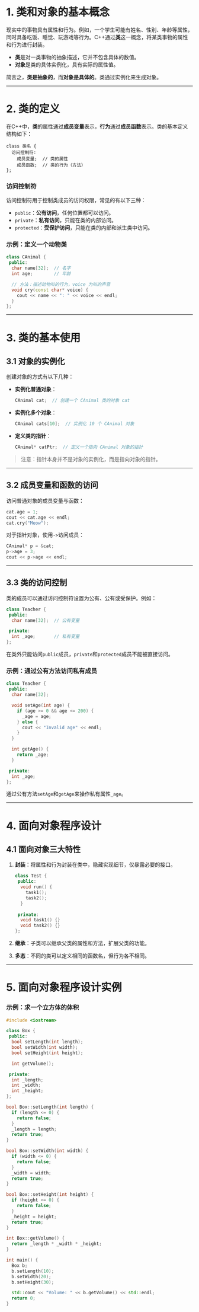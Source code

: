# 1. 类和对象的基本概念

现实中的事物具有属性和行为。例如，一个学生可能有姓名、性别、年龄等属性，同时具备吃饭、睡觉、玩游戏等行为。C++通过**类**这一概念，将某类事物的属性和行为进行封装。

- **类**是对一类事物的抽象描述，它并不包含具体的数值。
- **对象**是类的具体实例化，具有实际的属性值。

简言之，**类是抽象的**，而**对象是具体的**。类通过实例化来生成对象。

---

# 2. 类的定义

在C++中，**类**的属性通过**成员变量**表示，**行为**通过**成员函数**表示。类的基本定义结构如下：

```
class 类名 {
  访问控制符:
    成员变量;  // 类的属性
    成员函数;  // 类的行为（方法）
};
```

### 访问控制符

访问控制符用于控制类成员的访问权限，常见的有以下三种：

- `public`：**公有访问**，任何位置都可以访问。
- `private`：**私有访问**，只能在类的内部访问。
- `protected`：**受保护访问**，只能在类的内部和派生类中访问。

### 示例：定义一个动物类

```cpp
class CAnimal {
 public:
  char name[32];  // 名字
  int age;        // 年龄

  // 方法：描述动物叫的行为，voice 为叫的声音
  void cry(const char* voice) {
    cout << name << ": " << voice << endl;
  }
};
```

---

# 3. 类的基本使用

## 3.1 对象的实例化

创建对象的方式有以下几种：

- **实例化普通对象**：
  
  ```cpp
  CAnimal cat;  // 创建一个 CAnimal 类的对象 cat
  ```

- **实例化多个对象**：

  ```cpp
  CAnimal cats[10];  // 实例化 10 个 CAnimal 对象
  ```

- **定义类的指针**：

  ```cpp
  CAnimal* catPtr;  // 定义一个指向 CAnimal 对象的指针
  ```

> 注意：指针本身并不是对象的实例化，而是指向对象的指针。

---

## 3.2 成员变量和函数的访问

访问普通对象的成员变量与函数：

```cpp
cat.age = 1;
cout << cat.age << endl;
cat.cry("Meow");
```

对于指针对象，使用`->`访问成员：

```cpp
CAnimal* p = &cat;
p->age = 3;
cout << p->age << endl;
```

---

## 3.3 类的访问控制

类的成员可以通过访问控制符设置为公有、公有或受保护。例如：

```cpp
class Teacher {
 public:
  char name[32];  // 公有变量

 private:
  int _age;       // 私有变量
};
```

在类外只能访问`public`成员，`private`和`protected`成员不能被直接访问。

### 示例：通过公有方法访问私有成员

```cpp
class Teacher {
 public:
  char name[32];

  void setAge(int age) {
    if (age >= 0 && age <= 200) {
      _age = age;
    } else {
      cout << "Invalid age" << endl;
    }
  }

  int getAge() {
    return _age;
  }

 private:
  int _age;
};
```

通过公有方法`setAge`和`getAge`来操作私有属性`_age`。

---

# 4. 面向对象程序设计

## 4.1 面向对象三大特性

1. **封装**：将属性和行为封装在类中，隐藏实现细节，仅暴露必要的接口。

   ```cpp
   class Test {
    public:
     void run() {
       task1();
       task2();
     }
     
    private:
     void task1() {}
     void task2() {}
   };
   ```

2. **继承**：子类可以继承父类的属性和方法，扩展父类的功能。

3. **多态**：不同的类可以定义相同的函数名，但行为各不相同。

---

# 5. 面向对象程序设计实例

### 示例：求一个立方体的体积

```cpp
#include <iostream>

class Box {
 public:
  bool setLength(int length);
  bool setWidth(int width);
  bool setHeight(int height);

  int getVolume();

 private:
  int _length;
  int _width;
  int _height;
};

bool Box::setLength(int length) {
  if (length <= 0) {
    return false;
  }
  _length = length;
  return true;
}

bool Box::setWidth(int width) {
  if (width <= 0) {
    return false;
  }
  _width = width;
  return true;
}

bool Box::setHeight(int height) {
  if (height <= 0) {
    return false;
  }
  _height = height;
  return true;
}

int Box::getVolume() {
  return _length * _width * _height;
}

int main() {
  Box b;
  b.setLength(10);
  b.setWidth(20);
  b.setHeight(30);

  std::cout << "Volume: " << b.getVolume() << std::endl;
  return 0;
}
```

